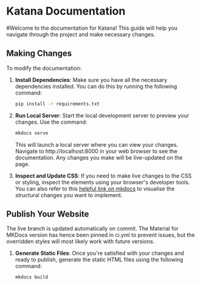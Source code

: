 # Katana Documentation

#Welcome to the documentation for Katana! This guide will help you navigate through the project and make necessary changes.

## Making Changes

To modify the documentation:

1. **Install Dependencies**: Make sure you have all the necessary dependencies installed. You can do this by running the following command:
   ```bash
   pip install -r requirements.txt
   ```
2. **Run Local Server**: 
    Start the local development server to preview your changes. Use the command:
   ```bash
   mkdocs serve
   ```

   This will launch a local server where you can view your changes. Navigate to http://localhost:8000 in your web browser to see the documentation. Any changes you make will be live-updated on the page.

3. **Inspect and Update CSS**: 
If you need to make live changes to the CSS or styling, inspect the elements using your browser's developer tools. 
You can also refer to this [helpful link on mkdocs](https://squidfunk.github.io/mkdocs-material/) to visualise the structural changes you want to implement.

## Publish Your Website 

The live branch is updated automatically on commit. The Material for MKDocs version has hence been pinned in ci.yml to prevent issues, but the overridden styles will most likely work with future versions.

1. **Generate Static Files**: Once you're satisfied with your changes and ready to publish, generate the static HTML files using the following command:

    ```bash
    mkdocs build
    ```

